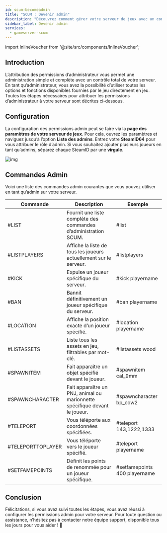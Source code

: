 ```yaml
---
id: scum-becomeadmin
title: "SCUM : Devenir admin"
description: "Découvrez comment gérer votre serveur de jeux avec un contrôle admin complet et utilisez des commandes puissantes pour améliorer le gameplay → En savoir plus maintenant"
sidebar_label: Devenir admin
services:
  - gameserver-scum
---
```


import InlineVoucher from '@site/src/components/InlineVoucher';


## Introduction
L’attribution des permissions d’administrateur vous permet une administration simple et complète avec un contrôle total de votre serveur. En tant qu’administrateur, vous avez la possibilité d’utiliser toutes les options et fonctions disponibles fournies par le jeu directement en jeu. Toutes les étapes nécessaires pour attribuer les permissions d’administrateur à votre serveur sont décrites ci-dessous.

<InlineVoucher />



## Configuration

La configuration des permissions admin peut se faire via la **page des paramètres de votre serveur de jeux**. Pour cela, ouvrez les paramètres et naviguez jusqu’à l’option **Liste des admins**. Entrez votre **SteamID64** pour vous attribuer le rôle d’admin. Si vous souhaitez ajouter plusieurs joueurs en tant qu’admins, séparez chaque SteamID par une **virgule**.

![img](https://screensaver01.zap-hosting.com/index.php/s/AiMDoy5mdEHjnj3/download)



## Commandes Admin

Voici une liste des commandes admin courantes que vous pouvez utiliser en tant qu’admin sur votre serveur.

| Commande          | Description                                                  | Exemple                      |
| ----------------- | ------------------------------------------------------------ | ---------------------------- |
| #LIST             | Fournit une liste complète des commandes d’administration SCUM. | #list                        |
| #LISTPLAYERS      | Affiche la liste de tous les joueurs actuellement sur le serveur. | #listplayers                 |
| #KICK             | Expulse un joueur spécifique du serveur.                     | #kick playername             |
| #BAN              | Bannit définitivement un joueur spécifique du serveur.      | #ban playername              |
| #LOCATION         | Affiche la position exacte d’un joueur spécifié.             | #location playername         |
| #LISTASSETS       | Liste tous les assets en jeu, filtrables par mot-clé.        | #listassets wood             |
| #SPAWNITEM        | Fait apparaître un objet spécifié devant le joueur.          | #spawnitem cal_9mm           |
| #SPAWNCHARACTER   | Fait apparaître un PNJ, animal ou marionnette spécifique devant le joueur. | #spawncharacter bp_cow2      |
| #TELEPORT         | Vous téléporte aux coordonnées spécifiées.                   | #teleport 143,1222,1333      |
| #TELEPORTTOPLAYER | Vous téléporte vers le joueur spécifié.                      | #teleport playername         |
| #SETFAMEPOINTS    | Définit les points de renommée pour un joueur spécifique.    | #setfamepoints 400 playername |





## Conclusion

Félicitations, si vous avez suivi toutes les étapes, vous avez réussi à configurer les permissions admin pour votre serveur. Pour toute question ou assistance, n’hésitez pas à contacter notre équipe support, disponible tous les jours pour vous aider ! 🙂

<InlineVoucher />